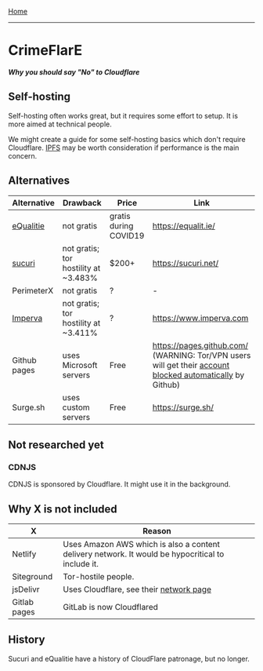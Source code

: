 [Home](../README_short.md)

---

# CrimeFlarE
***Why you should say "No" to Cloudflare***


## Self-hosting
Self-hosting often works great, but it requires some effort to setup. It is 
more aimed at technical people.

We might create a guide for some self-hosting basics which don't require 
Cloudflare.  [IPFS](https://ipfs.io/) may be worth consideration if performance is the main concern.


## Alternatives
| Alternative       | Drawback                          | Price | Link |
| ----------------- | --------------------------------- | ------ | ---- |
| [eQualitie](https://equalit.ie/) | not gratis | gratis during COVID19 | https://equalit.ie/ |
| [sucuri](https://sucuri.net) | not gratis; tor hostility at ~3.483% | $200+ | https://sucuri.net/|
| PerimeterX        | not gratis                        | ? | - |
| [Imperva](https://www.imperva.com) | not gratis; tor hostility at ~3.411% | ? | https://www.imperva.com |
| Github pages      | uses Microsoft servers            | Free | https://pages.github.com/ (WARNING: Tor/VPN users will get their [account blocked automatically](https://github.com/crimeflare/cloudflare-tor) by Github) |
| Surge.sh      | uses custom servers           | Free | https://surge.sh/ |

## Not researched yet
### CDNJS
CDNJS is sponsored by Cloudflare. It might use it in the background.

## Why X is not included
| X       | Reason |
| ------- | ------ |
| Netlify | Uses Amazon AWS which is also a content delivery network. It would be hypocritical to include it. |
| Siteground | Tor-hostile people. |
|jsDelivr | Uses Cloudflare, see their [network page](https://www.jsdelivr.com/network) |
| Gitlab pages      | GitLab is now Cloudflared |

## History
Sucuri and eQualitie have a history of CloudFlare patronage, but no longer.

